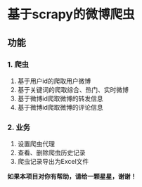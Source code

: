 # 基于scrapy的微博爬虫
## 功能
### 1. 爬虫
1. 基于用户id的爬取用户微博
2. 基于关键词的爬取综合、热门、实时微博
3. 基于微博id爬取微博的转发信息
4. 基于微博id爬取微博的评论信息

### 2. 业务
1. 设置爬虫代理
2. 查看、删除爬虫历史记录
2. 爬虫记录导出为Excel文件




**如果本项目对你有帮助，请给一颗星星，谢谢！**
